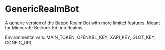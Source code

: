 # GenericRealmBot
A generic version of the Bappo Realm Bot with more limited features. Meant for Minecraft: Bedrock Edition Realms.

Environmental vars: MAIN_TOKEN, OPENXBL_KEY, XAPI_KEY, GLOT_KEY, CONFIG_URL